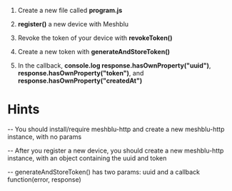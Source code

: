 1) Create a new file called **program.js**

2) **register()** a new device with Meshblu

3) Revoke the token of your device with **revokeToken()**

4) Create a new token with **generateAndStoreToken()**

5) In the callback, **console.log response.hasOwnProperty("uuid")**, **response.hasOwnProperty("token")**, and **response.hasOwnProperty("createdAt")**

# Hints
-- You should install/require meshblu-http and create a new meshblu-http instance, with no params

-- After you register a new device, you should create a new meshblu-http instance, with an object containing the uuid and token

-- generateAndStoreToken() has two params: uuid and a callback function(error, response)
